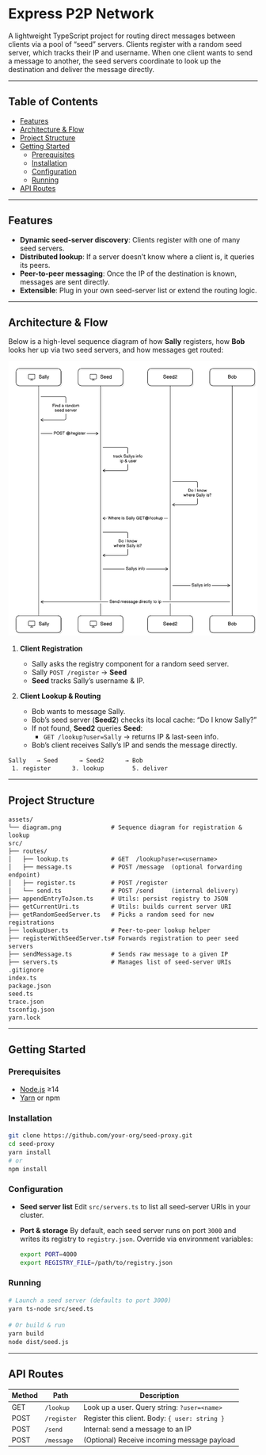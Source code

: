 # Express P2P Network

A lightweight TypeScript project for routing direct messages between clients via a pool of “seed” servers. Clients register with a random seed server, which tracks their IP and username. When one client wants to send a message to another, the seed servers coordinate to look up the destination and deliver the message directly.


---

## Table of Contents

- [Features](#features)
- [Architecture & Flow](#architecture--flow)
- [Project Structure](#project-structure)
- [Getting Started](#getting-started)
  - [Prerequisites](#prerequisites)
  - [Installation](#installation)
  - [Configuration](#configuration)
  - [Running](#running)
- [API Routes](#api-routes)

---

## Features

- **Dynamic seed-server discovery**: Clients register with one of many seed servers.
- **Distributed lookup**: If a server doesn’t know where a client is, it queries its peers.
- **Peer-to-peer messaging**: Once the IP of the destination is known, messages are sent directly.
- **Extensible**: Plug in your own seed-server list or extend the routing logic.

---

## Architecture & Flow

Below is a high-level sequence diagram of how **Sally** registers, how **Bob** looks her up via two seed servers, and how messages get routed:

![Image](assets/diagram.png)

1. **Client Registration**
   - Sally asks the registry component for a random seed server.
   - Sally `POST /register` → **Seed**
   - **Seed** tracks Sally’s username & IP.

2. **Client Lookup & Routing**
   - Bob wants to message Sally.
   - Bob’s seed server (**Seed2**) checks its local cache: “Do I know Sally?”
   - If not found, **Seed2** queries **Seed**:
     - `GET /lookup?user=Sally` → returns IP & last-seen info.
   - Bob’s client receives Sally’s IP and sends the message directly.

```text
Sally   → Seed      → Seed2      → Bob
 1. register      3. lookup        5. deliver
```

---

## Project Structure

```text
assets/
└── diagram.png              # Sequence diagram for registration & lookup
src/
├── routes/
│   ├── lookup.ts            # GET  /lookup?user=<username>
│   ├── message.ts           # POST /message  (optional forwarding endpoint)
│   ├── register.ts          # POST /register
│   └── send.ts              # POST /send     (internal delivery)
├── appendEntryToJson.ts     # Utils: persist registry to JSON
├── getCurrentUri.ts         # Utils: builds current server URI
├── getRandomSeedServer.ts   # Picks a random seed for new registrations
├── lookupUser.ts            # Peer-to-peer lookup helper
├── registerWithSeedServer.ts# Forwards registration to peer seed servers
├── sendMessage.ts           # Sends raw message to a given IP
├── servers.ts               # Manages list of seed-server URIs
.gitignore
index.ts
package.json
seed.ts
trace.json
tsconfig.json
yarn.lock
```

---

## Getting Started

### Prerequisites

- [Node.js](https://nodejs.org/) ≥14
- [Yarn](https://yarnpkg.com/) or npm

### Installation

```bash
git clone https://github.com/your-org/seed-proxy.git
cd seed-proxy
yarn install
# or
npm install
```

### Configuration

- **Seed server list**
  Edit `src/servers.ts` to list all seed-server URIs in your cluster.

- **Port & storage**
  By default, each seed server runs on port `3000` and writes its registry to `registry.json`. Override via environment variables:

  ```bash
  export PORT=4000
  export REGISTRY_FILE=/path/to/registry.json
  ```

### Running

```bash
# Launch a seed server (defaults to port 3000)
yarn ts-node src/seed.ts

# Or build & run
yarn build
node dist/seed.js
```

---

## API Routes

| Method | Path       | Description                                     |
| ------ | ---------- | ----------------------------------------------- |
| GET    | `/lookup`  | Look up a user. Query string: `?user=<name>`    |
| POST   | `/register`| Register this client. Body: `{ user: string }`  |
| POST   | `/send`    | Internal: send a message to an IP               |
| POST   | `/message` | (Optional) Receive incoming message payload     |

